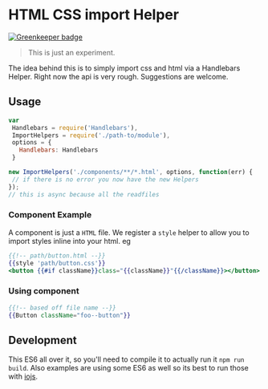 # HTML CSS import Helper

[![Greenkeeper badge](https://badges.greenkeeper.io/jcblw/html-css-import-helper.svg)](https://greenkeeper.io/)

> This is just an experiment.

The idea behind this is to simply import css and html via a Handlebars Helper. Right now the api is very rough. Suggestions are welcome.

## Usage

 ```javascript
 var
  Handlebars = require('Handlebars'),
  ImportHelpers = require('./path-to/module'),
  options = {
    Handlebars: Handlebars
  }

new ImportHelpers('./components/**/*.html', options, function(err) {
  // if there is no error you now have the new Helpers
});
// this is async because all the readfiles
```

### Component Example

A component is just a `HTML` file. We register a `style` helper to allow you to import styles inline into your html. eg

```handlebars
{{!-- path/button.html --}}
{{style 'path/button.css'}}
<button {{#if className}}class="{{className}}"{{/className}}></button>
```

### Using component

```handlebars
{{!-- based off file name --}}
{{Button className="foo--button"}}
```

## Development

This ES6 all over it, so you'll need to compile it to actually run it `npm run build`. Also examples are using some ES6 as well so its best to run those with [iojs](https://iojs.org/en/index.html).
